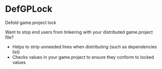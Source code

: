 # DefGPLock

Defold game.project lock

Want to stop end users from tinkering with your distributed game.project file? 

* Helps to strip unneeded lines when distributing (such as dependencies list)
* Checks values in your game.project to ensure they conform to locked values
